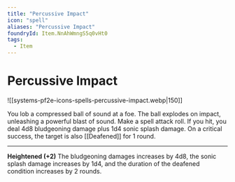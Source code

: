 ```yaml
---
title: "Percussive Impact"
icon: "spell"
aliases: "Percussive Impact"
foundryId: Item.NnAhWmngS5q0vHt0
tags:
  - Item
---
```


# Percussive Impact
![[systems-pf2e-icons-spells-percussive-impact.webp|150]]

You lob a compressed ball of sound at a foe. The ball explodes on impact, unleashing a powerful blast of sound. Make a spell attack roll. If you hit, you deal 4d8 bludgeoning damage plus 1d4 sonic splash damage. On a critical success, the target is also [[Deafened]] for 1 round.

* * *

**Heightened (+2)** The bludgeoning damages increases by 4d8, the sonic splash damage increases by 1d4, and the duration of the deafened condition increases by 2 rounds.
